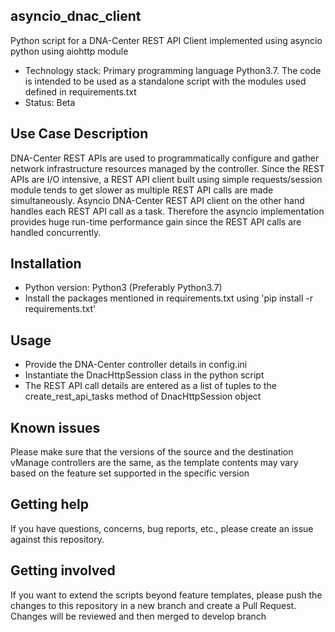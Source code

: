 ## asyncio_dnac_client
Python script for a DNA-Center REST API Client implemented using asyncio python using aiohttp module

* Technology stack: Primary programming language Python3.7. The code is intended to be used as a standalone script with the modules used defined in requirements.txt
* Status:  Beta

## Use Case Description

DNA-Center REST APIs are used to programmatically configure and gather network infrastructure resources managed by the controller. Since the REST APIs are I/O intensive, a REST API client built using simple requests/session module tends to get slower as multiple REST API calls are made simultaneously. Asyncio DNA-Center REST API client on the other hand handles each REST API call as a task. Therefore the asyncio implementation provides huge run-time performance gain since the REST API calls are handled concurrently.

## Installation

* Python version: Python3 (Preferably Python3.7)
* Install the packages mentioned in requirements.txt using 'pip install -r requirements.txt'

## Usage

* Provide the DNA-Center controller details in config.ini
* Instantiate the DnacHttpSession class in the python script
* The REST API call details are entered as a list of tuples to the create_rest_api_tasks method of DnacHttpSession object

## Known issues

Please make sure that the versions of the source and the destination vManage controllers are the same, as the template contents may vary based on the feature set supported in the specific version

## Getting help

If you have questions, concerns, bug reports, etc., please create an issue against this repository.

## Getting involved

If you want to extend the scripts beyond feature templates, please push the changes to this repository in a new branch and create a Pull Request. Changes will be reviewed and then merged to develop branch
